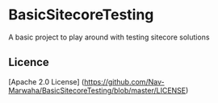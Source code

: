 BasicSitecoreTesting
====================

A basic project to play around with testing sitecore solutions

## Licence
[Apache 2.0 License] (https://github.com/Nav-Marwaha/BasicSitecoreTesting/blob/master/LICENSE)
